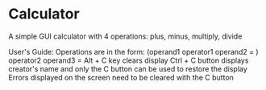 # Calculator
A simple GUI calculator with 4 operations: plus, minus, multiply, divide

User's Guide:
Operations are in the form:
      (operand1 operator1 operand2 = ) operator2 operand3 =
 Alt + C key clears display
 Ctrl + C button displays creator's name and only the C button can be used to restore the display
 Errors displayed on the screen need to be cleared with the C button
